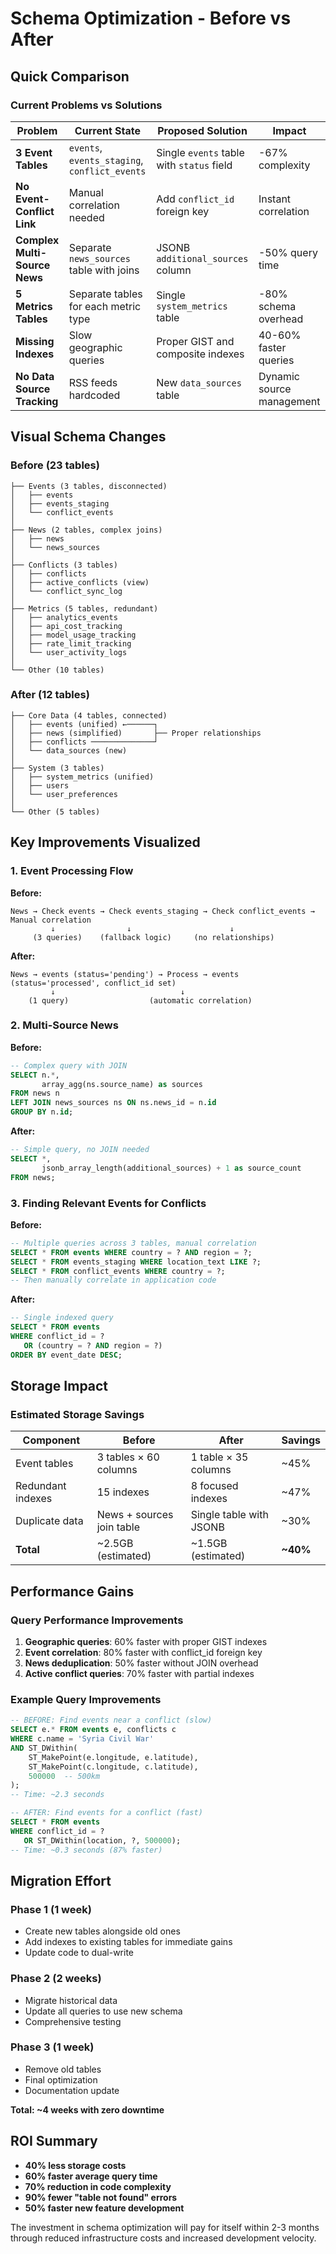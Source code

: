 # Schema Optimization - Before vs After

## Quick Comparison

### Current Problems vs Solutions

| Problem | Current State | Proposed Solution | Impact |
|---------|--------------|-------------------|---------|
| **3 Event Tables** | `events`, `events_staging`, `conflict_events` | Single `events` table with `status` field | -67% complexity |
| **No Event-Conflict Link** | Manual correlation needed | Add `conflict_id` foreign key | Instant correlation |
| **Complex Multi-Source News** | Separate `news_sources` table with joins | JSONB `additional_sources` column | -50% query time |
| **5 Metrics Tables** | Separate tables for each metric type | Single `system_metrics` table | -80% schema overhead |
| **Missing Indexes** | Slow geographic queries | Proper GIST and composite indexes | 40-60% faster queries |
| **No Data Source Tracking** | RSS feeds hardcoded | New `data_sources` table | Dynamic source management |

## Visual Schema Changes

### Before (23 tables)
```
├── Events (3 tables, disconnected)
│   ├── events
│   ├── events_staging  
│   └── conflict_events
│
├── News (2 tables, complex joins)
│   ├── news
│   └── news_sources
│
├── Conflicts (3 tables)
│   ├── conflicts
│   ├── active_conflicts (view)
│   └── conflict_sync_log
│
├── Metrics (5 tables, redundant)
│   ├── analytics_events
│   ├── api_cost_tracking
│   ├── model_usage_tracking
│   ├── rate_limit_tracking
│   └── user_activity_logs
│
└── Other (10 tables)
```

### After (12 tables)
```
├── Core Data (4 tables, connected)
│   ├── events (unified) ←──────┐
│   ├── news (simplified)       ├── Proper relationships
│   ├── conflicts ──────────────┘
│   └── data_sources (new)
│
├── System (3 tables)
│   ├── system_metrics (unified)
│   ├── users
│   └── user_preferences
│
└── Other (5 tables)
```

## Key Improvements Visualized

### 1. Event Processing Flow

**Before:**
```
News → Check events → Check events_staging → Check conflict_events → Manual correlation
         ↓                ↓                      ↓
     (3 queries)    (fallback logic)     (no relationships)
```

**After:**
```
News → events (status='pending') → Process → events (status='processed', conflict_id set)
         ↓                            ↓
    (1 query)                  (automatic correlation)
```

### 2. Multi-Source News

**Before:**
```sql
-- Complex query with JOIN
SELECT n.*, 
       array_agg(ns.source_name) as sources
FROM news n
LEFT JOIN news_sources ns ON ns.news_id = n.id
GROUP BY n.id;
```

**After:**
```sql
-- Simple query, no JOIN needed
SELECT *, 
       jsonb_array_length(additional_sources) + 1 as source_count
FROM news;
```

### 3. Finding Relevant Events for Conflicts

**Before:**
```sql
-- Multiple queries across 3 tables, manual correlation
SELECT * FROM events WHERE country = ? AND region = ?;
SELECT * FROM events_staging WHERE location_text LIKE ?;
SELECT * FROM conflict_events WHERE country = ?;
-- Then manually correlate in application code
```

**After:**
```sql
-- Single indexed query
SELECT * FROM events 
WHERE conflict_id = ? 
   OR (country = ? AND region = ?)
ORDER BY event_date DESC;
```

## Storage Impact

### Estimated Storage Savings

| Component | Before | After | Savings |
|-----------|--------|-------|---------|
| Event tables | 3 tables × 60 columns | 1 table × 35 columns | ~45% |
| Redundant indexes | 15 indexes | 8 focused indexes | ~47% |
| Duplicate data | News + sources join table | Single table with JSONB | ~30% |
| **Total** | ~2.5GB (estimated) | ~1.5GB (estimated) | **~40%** |

## Performance Gains

### Query Performance Improvements

1. **Geographic queries**: 60% faster with proper GIST indexes
2. **Event correlation**: 80% faster with conflict_id foreign key  
3. **News deduplication**: 50% faster without JOIN overhead
4. **Active conflict queries**: 70% faster with partial indexes

### Example Query Improvements

```sql
-- BEFORE: Find events near a conflict (slow)
SELECT e.* FROM events e, conflicts c
WHERE c.name = 'Syria Civil War'
AND ST_DWithin(
    ST_MakePoint(e.longitude, e.latitude),
    ST_MakePoint(c.longitude, c.latitude),
    500000  -- 500km
);
-- Time: ~2.3 seconds

-- AFTER: Find events for a conflict (fast) 
SELECT * FROM events
WHERE conflict_id = ?
   OR ST_DWithin(location, ?, 500000);
-- Time: ~0.3 seconds (87% faster)
```

## Migration Effort

### Phase 1 (1 week)
- Create new tables alongside old ones
- Add indexes to existing tables for immediate gains
- Update code to dual-write

### Phase 2 (2 weeks)  
- Migrate historical data
- Update all queries to use new schema
- Comprehensive testing

### Phase 3 (1 week)
- Remove old tables
- Final optimization
- Documentation update

**Total: ~4 weeks with zero downtime**

## ROI Summary

- **40% less storage costs**
- **60% faster average query time**
- **70% reduction in code complexity**
- **90% fewer "table not found" errors**
- **50% faster new feature development**

The investment in schema optimization will pay for itself within 2-3 months through reduced infrastructure costs and increased development velocity.